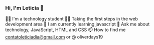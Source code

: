 ### Hi, I'm Leticia 👋

<!--
**leticiadia/leticiadia** is a ✨ _special_ ✨ repository because its `README.md` (this file) appears on your GitHub profile.

Here are some ideas to get you started:

- 🔭 I’m currently working on ...
- 🌱 I’m currently learning ...
- 👯 I’m looking to collaborate on ...
- 🤔 I’m looking for help with ...
- 💬 Ask me about ...
- 📫 How to reach me: ...
- 😄 Pronouns: ...
- ⚡ Fun fact: ...
-->

👩‍💻 I'm a technology student
🚶‍♀️ Taking the first steps in the web development area
🌱 I am currently learning javascript
💬 Ask me about technology, JavaScript, HTML and CSS
📫 How to find me contatoleticiadia@gmail.com or @ oliverdays19
